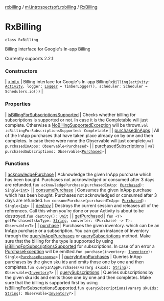 [rxbilling](../../index.md) / [ml.introspectsoft.rxbilling](../index.md) / [RxBilling](./index.md)

# RxBilling

`class RxBilling`

Billing interface for Google's In-app Billing

Currently supports 2.2.1

### Constructors

| [&lt;init&gt;](-init-.md) | Billing interface for Google's In-app Billing`RxBilling(activity: `[`Activity`](https://developer.android.com/reference/android/app/Activity.html)`, logger: `[`Logger`](../-logger/index.md)` = TimberLogger(), scheduler: Scheduler = Schedulers.io())` |

### Properties

| [isBillingForSubscriptionsSupported](is-billing-for-subscriptions-supported.md) | Checks whether billing for subscriptions is supported or not. In case it is the Completable will just complete. Otherwise a [NoBillingSupportedException](../-no-billing-supported-exception/index.md) will be thrown.`val isBillingForSubscriptionsSupported: Completable` |
| [purchasedInApps](purchased-in-apps.md) | All of the InApp purchases that have taken place already on by one and then completes. In case there were none the Observable will just complete.`val purchasedInApps: Observable<`[`Purchased`](../-purchased/index.md)`>` |
| [purchasedSubscriptions](purchased-subscriptions.md) | `val purchasedSubscriptions: Observable<`[`Purchased`](../-purchased/index.md)`>` |

### Functions

| [acknowledgePurchase](acknowledge-purchase.md) | Acknowledge the given InApp purchase which has been bought. Purchases not acknowledged or consumed after 3 days are refunded.`fun acknowledgePurchase(purchasedInApp: `[`Purchased`](../-purchased/index.md)`): Single<`[`Int`](https://kotlinlang.org/api/latest/jvm/stdlib/kotlin/-int/index.html)`>` |
| [consumePurchase](consume-purchase.md) | Consumes the given InApp purchase which has been bought. Purchases not acknowledged or consumed after 3 days are refunded.`fun consumePurchase(purchasedInApp: `[`Purchased`](../-purchased/index.md)`): Single<`[`Int`](https://kotlinlang.org/api/latest/jvm/stdlib/kotlin/-int/index.html)`>` |
| [destroy](destroy.md) | Destroys the current session and releases all of the references. Call this when you're done or your Activity is about to be destroyed.`fun destroy(): `[`Unit`](https://kotlinlang.org/api/latest/jvm/stdlib/kotlin/-unit/index.html) |
| [getPurchased](get-purchased.md) | `fun <T> getPurchased(skuType: `[`String`](https://kotlinlang.org/api/latest/jvm/stdlib/kotlin/-string/index.html)`, converter: (Purchase) -> T): Observable<T>` |
| [purchase](purchase.md) | Purchases the given inventory. which can be an InApp purchase or a subscription. You can get an instance of Inventory through the [queryInAppPurchases](query-in-app-purchases.md) or [querySubscriptions](query-subscriptions.md) method. Make sure that the billing for the type is supported by using [isBillingForSubscriptionsSupported](is-billing-for-subscriptions-supported.md) for subscriptions. In case of an error a [PurchaseException](../-purchase-exception/index.md) will be emitted.`fun purchase(inventory: `[`Inventory`](../-inventory/index.md)`): Single<`[`PurchaseResponse`](../-purchase-response/index.md)`>` |
| [queryInAppPurchases](query-in-app-purchases.md) | Queries InApp purchases by the given sku ids and emits those one by one and then completes.`fun queryInAppPurchases(vararg skuIds: `[`String`](https://kotlinlang.org/api/latest/jvm/stdlib/kotlin/-string/index.html)`): Observable<`[`Inventory`](../-inventory/index.md)`?>` |
| [querySubscriptions](query-subscriptions.md) | Queries subscriptions by the given sku ids and emits those one by one and then completes. Make sure that the billing is supported first by using [isBillingForSubscriptionsSupported](is-billing-for-subscriptions-supported.md).`fun querySubscriptions(vararg skuIds: `[`String`](https://kotlinlang.org/api/latest/jvm/stdlib/kotlin/-string/index.html)`): Observable<`[`Inventory`](../-inventory/index.md)`?>` |

